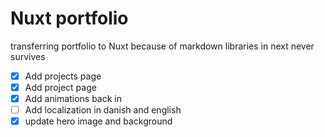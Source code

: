 # Nuxt portfolio

transferring portfolio to Nuxt because of markdown libraries in next never survives

- [x] Add projects page
- [x] Add project page
- [x] Add animations back in
- [ ] Add localization in danish and english
- [x] update hero image and background